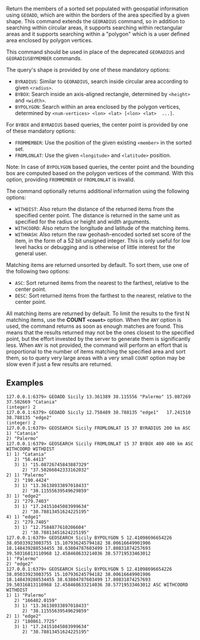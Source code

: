 Return the members of a sorted set populated with geospatial information using `GEOADD`, which are within the borders of the area specified by a given shape. This command extends the `GEORADIUS` command, so in addition to searching within circular areas, it supports searching within rectangular areas and it supports searching within a "polygon" which is a user defined area enclosed by polygon vertices.

This command should be used in place of the deprecated `GEORADIUS` and `GEORADIUSBYMEMBER` commands.

The query's shape is provided by one of these mandatory options:

* `BYRADIUS`: Similar to `GEORADIUS`, search inside circular area according to given `<radius>`.
* `BYBOX`: Search inside an axis-aligned rectangle, determined by `<height>` and `<width>`.
* `BYPOLYGON`: Search within an area enclosed by the polygon vertices, determined by `<num-vertices> <lon> <lat> [<lon> <lat>  ...]`.

For `BYBOX` and `BYRADIUS` based queries, the center point is provided by one of these mandatory options:

* `FROMMEMBER`: Use the position of the given existing `<member>` in the sorted set.
* `FROMLONLAT`: Use the given `<longitude>` and `<latitude>` position.

Note: In case of `BYPOLYGON` based queries, the center point and the bounding box are computed based on the polygon vertices of the command.
With this option, providing `FROMMEMBER` or `FROMLONLAT` is invalid.

The command optionally returns additional information using the following options:

* `WITHDIST`: Also return the distance of the returned items from the specified center point. The distance is returned in the same unit as specified for the radius or height and width arguments.
* `WITHCOORD`: Also return the longitude and latitude of the matching items.
* `WITHHASH`: Also return the raw geohash-encoded sorted set score of the item, in the form of a 52 bit unsigned integer. This is only useful for low level hacks or debugging and is otherwise of little interest for the general user.

Matching items are returned unsorted by default. To sort them, use one of the following two options:

* `ASC`: Sort returned items from the nearest to the farthest, relative to the center point.
* `DESC`: Sort returned items from the farthest to the nearest, relative to the center point.

All matching items are returned by default. To limit the results to the first N matching items, use the **COUNT `<count>`** option.
When the `ANY` option is used, the command returns as soon as enough matches are found.  This means that the results returned may not be the ones closest to the specified point, but the effort invested by the server to generate them is significantly less.
When `ANY` is not provided, the command will perform an effort that is proportional to the number of items matching the specified area and sort them,
so to query very large areas with a very small `COUNT` option may be slow even if just a few results are returned.

## Examples

```
127.0.0.1:6379> GEOADD Sicily 13.361389 38.115556 "Palermo" 15.087269 37.502669 "Catania"
(integer) 2
127.0.0.1:6379> GEOADD Sicily 12.758489 38.788135 "edge1"   17.241510 38.788135 "edge2" 
(integer) 2
127.0.0.1:6379> GEOSEARCH Sicily FROMLONLAT 15 37 BYRADIUS 200 km ASC
1) "Catania"
2) "Palermo"
127.0.0.1:6379> GEOSEARCH Sicily FROMLONLAT 15 37 BYBOX 400 400 km ASC WITHCOORD WITHDIST
1) 1) "Catania"
   2) "56.4413"
   3) 1) "15.08726745843887329"
      2) "37.50266842333162032"
2) 1) "Palermo"
   2) "190.4424"
   3) 1) "13.36138933897018433"
      2) "38.11555639549629859"
3) 1) "edge2"
   2) "279.7403"
   3) 1) "17.24151045083999634"
      2) "38.78813451624225195"
4) 1) "edge1"
   2) "279.7405"
   3) 1) "12.7584877610206604"
      2) "38.78813451624225195"
127.0.0.1:6379> GEOSEARCH Sicily BYPOLYGON 5 12.41098696654226 38.05033923003755 15.107936245794182 38.00616649901906 18.148439288534455 38.63804787603499 17.80831874257693 39.50316813110968 12.458468633214036 38.57719533463012
1) "Palermo"
2) "edge2"
127.0.0.1:6379> GEOSEARCH Sicily BYPOLYGON 5 12.41098696654226 38.05033923003755 15.107936245794182 38.00616649901906 18.148439288534455 38.63804787603499 17.80831874257693 39.50316813110968 12.458468633214036 38.57719533463012 ASC WITHCOORD WITHDIST
1) 1) "Palermo"
   2) "166482.0159"
   3) 1) "13.36138933897018433"
      2) "38.11555639549629859"
2) 1) "edge2"
   2) "180861.7725"
   3) 1) "17.24151045083999634"
      2) "38.78813451624225195"
```
